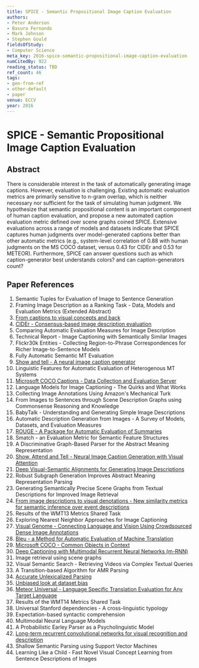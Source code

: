 ```yaml
---
title: SPICE - Semantic Propositional Image Caption Evaluation
authors:
- Peter Anderson
- Basura Fernando
- Mark Johnson
- Stephen Gould
fieldsOfStudy:
- Computer Science
meta_key: 2016-spice-semantic-propositional-image-caption-evaluation
numCitedBy: 922
reading_status: TBD
ref_count: 46
tags:
- gen-from-ref
- other-default
- paper
venue: ECCV
year: 2016
---
```


# SPICE - Semantic Propositional Image Caption Evaluation

## Abstract

There is considerable interest in the task of automatically generating image captions. However, evaluation is challenging. Existing automatic evaluation metrics are primarily sensitive to n-gram overlap, which is neither necessary nor sufficient for the task of simulating human judgment. We hypothesize that semantic propositional content is an important component of human caption evaluation, and propose a new automated caption evaluation metric defined over scene graphs coined SPICE. Extensive evaluations across a range of models and datasets indicate that SPICE captures human judgments over model-generated captions better than other automatic metrics (e.g., system-level correlation of 0.88 with human judgments on the MS COCO dataset, versus 0.43 for CIDEr and 0.53 for METEOR). Furthermore, SPICE can answer questions such as which caption-generator best understands colors? and can caption-generators count?

## Paper References

1. Semantic Tuples for Evaluation of Image to Sentence Generation
2. Framing Image Description as a Ranking Task - Data, Models and Evaluation Metrics (Extended Abstract)
3. [From captions to visual concepts and back](2015-from-captions-to-visual-concepts-and-back)
4. [CIDEr - Consensus-based image description evaluation](2015-cider-consensus-based-image-description-evaluation)
5. Comparing Automatic Evaluation Measures for Image Description
6. Technical Report - Image Captioning with Semantically Similar Images
7. Flickr30k Entities - Collecting Region-to-Phrase Correspondences for Richer Image-to-Sentence Models
8. Fully Automatic Semantic MT Evaluation
9. [Show and tell - A neural image caption generator](2015-show-and-tell-a-neural-image-caption-generator)
10. Linguistic Features for Automatic Evaluation of Heterogenous MT Systems
11. [Microsoft COCO Captions - Data Collection and Evaluation Server](2015-microsoft-coco-captions-data-collection-and-evaluation-server)
12. Language Models for Image Captioning - The Quirks and What Works
13. Collecting Image Annotations Using Amazon's Mechanical Turk
14. From Images to Sentences through Scene Description Graphs using Commonsense Reasoning and Knowledge
15. BabyTalk - Understanding and Generating Simple Image Descriptions
16. Automatic Description Generation from Images - A Survey of Models, Datasets, and Evaluation Measures
17. [ROUGE - A Package for Automatic Evaluation of Summaries](2004-rouge-a-package-for-automatic-evaluation-of-summaries)
18. Smatch - an Evaluation Metric for Semantic Feature Structures
19. A Discriminative Graph-Based Parser for the Abstract Meaning Representation
20. [Show, Attend and Tell - Neural Image Caption Generation with Visual Attention](2015-show-attend-and-tell-neural-image-caption-generation-with-visual-attention)
21. [Deep Visual-Semantic Alignments for Generating Image Descriptions](2017-deep-visual-semantic-alignments-for-generating-image-descriptions)
22. Robust Subgraph Generation Improves Abstract Meaning Representation Parsing
23. Generating Semantically Precise Scene Graphs from Textual Descriptions for Improved Image Retrieval
24. [From image descriptions to visual denotations - New similarity metrics for semantic inference over event descriptions](2014-from-image-descriptions-to-visual-denotations-new-similarity-metrics-for-semantic-inference-over-event-descriptions)
25. Results of the WMT13 Metrics Shared Task
26. Exploring Nearest Neighbor Approaches for Image Captioning
27. [Visual Genome - Connecting Language and Vision Using Crowdsourced Dense Image Annotations](2016-visual-genome-connecting-language-and-vision-using-crowdsourced-dense-image-annotations)
28. [Bleu - a Method for Automatic Evaluation of Machine Translation](2002-bleu-a-method-for-automatic-evaluation-of-machine-translation)
29. [Microsoft COCO - Common Objects in Context](2014-microsoft-coco-common-objects-in-context)
30. [Deep Captioning with Multimodal Recurrent Neural Networks (m-RNN)](2015-deep-captioning-with-multimodal-recurrent-neural-networks-m-rnn)
31. Image retrieval using scene graphs
32. Visual Semantic Search - Retrieving Videos via Complex Textual Queries
33. A Transition-based Algorithm for AMR Parsing
34. [Accurate Unlexicalized Parsing](2003-accurate-unlexicalized-parsing)
35. [Unbiased look at dataset bias](2011-unbiased-look-at-dataset-bias)
36. [Meteor Universal - Language Specific Translation Evaluation for Any Target Language](2014-meteor-universal-language-specific-translation-evaluation-for-any-target-language)
37. Results of the WMT14 Metrics Shared Task
38. Universal Stanford dependencies - A cross-linguistic typology
39. Expectation-based syntactic comprehension
40. Multimodal Neural Language Models
41. A Probabilistic Earley Parser as a Psycholinguistic Model
42. [Long-term recurrent convolutional networks for visual recognition and description](2015-long-term-recurrent-convolutional-networks-for-visual-recognition-and-description)
43. Shallow Semantic Parsing using Support Vector Machines
44. Learning Like a Child - Fast Novel Visual Concept Learning from Sentence Descriptions of Images

